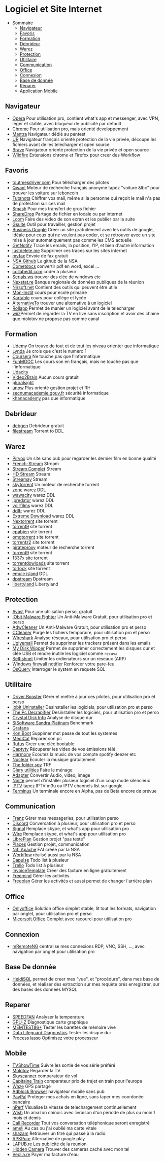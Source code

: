 # Logiciel et Site Internet

- Sommaire
  - [Navigateur](#navigateur)
  - [Favoris](#favoris)
  - [Formation](#formation)
  - [Debrideur](#debrideur)
  - [Warez](#warez)
  - [Protection](#protection)
  - [Utilitaire](#utilitaire)
  - [Communication](#communication)
  - [Office](#office)
  - [Connexion](#connexion)
  - [Base de donnée](#base-de-donnee)
  - [Réparer](#Reparer)
  - [Application Mobile](#mobile)
  
## Navigateur
* [Opera](http://www.opera.com/fr) Pour utilisation pro, contient what's app et messenger, avec VPN, léger et stable, avec bloqueur de publicité par default
* [Chrome](http://www.opera.com/fr) Pour utilisation pro, mais orienté developpement
* [Mantra](https://www.getmantra.com/download.html) Navigateur dédié au pentest
* [UR](https://www.ur-browser.com/fr-FR) Navigateur français orienté protection de la vie privée, découpe les fichiers avant de les telecharger et open source
* [Brave](https://brave.com) Navigateur orienté protection de la vie privée et open source
* [Wildfire](https://wildfire.ai) Extensions chrome et Firefox pour creer des Workflow

## Favoris
* [toutmesdriver.com]() Pour télécharger des pilotes
* [Qwant]() Moteur de recherche français anonyme tapez "voiture &lbc" pour trouver les voiture sur leboncoin
* [Tutanota](https://tutonata.de) Chiffrer vos mail, même si la personne qui reçoit le mail n'a pas de protection sur ces mail
* [Smash](https://fromsmash.com) Pour mes transfert de gros fichier
* [ShareDrop](www.sharedrop.io) Partage de fichier en locale ou par internet
* [Loom](https://www.useloom.com) Faire des video de son ecran et les publier par la suite
* [Gsuite](https://gsuite.google.fr/learning-center/tips/) Outil pour travailler, gestion projet
* [Business Google](https://www.google.com/business/) Creer un site gratuitement avec les outils de google, idéale pour ceux qui ne veulent pas coder, et se retrouver avec un site mise à jour automatiquement pas comme les CMS actuelle
* [GetNotify](http://www.getnotify.com) Trace les emails, la position, l'IP, et bien d'autre information
* [justdelete.me](http://backgroundchecks.org/justdeleteme/fr.html) Supprimer ces traces sur les sites internet
* [myfax](http://www.myfax.com) Envoie de fax gratuit
* [NSA Github](https://nationalsecurityagency.github.io) Le github de la NSA
* [Cometdocs](https://www.cometdocs.com) convertir pdf en word, excel ...
* [collabedit.com](collabedit.com) coder à plusieur 
* [Serials.ws](http://serials.sw.cracks.me.uk) trouver des clée de windows etc
* [Nexstat.re](www.nexstat.re/) Banque regionale de données publiques de la réunion
* [Nirsoft.net](www.nirsoft.net/) Contient des outils qui peuvent être utile
* [Mon-Instit](http://www.mon-instit.fr) cours pour ecole primaire
* [Kartable](https://www.kartable.fr) cours pour collége et lycée
* [AlternativeTo](http://alternativeto.net) trouver une alternative à un logiciel
* [Rollapp](https://www.rollapp.com/apps) Permet de manier un logiciel avant de le telecharger
* [wiiz](www.wiiz.tv)Permet de regarder la TV en live sans inscription et avoir des chaine que molotov ne propose pas comme canal

## Formation
* [Udemy]() On trouve de tout et de tout les niveau orienter que informatique
* [Lynda]() Je crois que c'est le numero 1
* [Coursera]() Ne touche pas que l'informatique
* [FunMOOC]() Les cours son en français, mais ne touche pas que l'informatique
* [Udacity]() 
* [Video2Brain]() Aucun cours gratuit
* [pluralsight]() 
* [unow]() Plus orienté gestion projet et RH
* [secnumacademie.gouv.fr]() sécurité informatique
* [khanacademy](www.khanacademy.org/) pas que informatique

## Debrideur
* [debgen](http://debgen.fr) Debrideur gratuit
* [filestream](http://filestream.me) Torrent to DDL

## Warez
* [Pirvox](http://pirvox.com) Un site sans pub pour regarder les dernier film en bonne qualité
* [French-Stream](http://french-stream.com) Stream
* [Stream Complet](http://streamcomplet.com) Stream
* [HD Stream](www.hd-stream.net) Stream
* [Streamay](http://streamay.ws) Stream
* [skytorrent](http://skytorrents.in) Un moteur de recherche torrent
* [zone](https://www.zone-telechargement.ws) warez DDL
* [wawacity](https://wawacity.ec) warez DDL
* [ipredator](https://ipredator.se) warez DDL
* [voirfilms](www.voirfilms.biz) warez DDL
* [ddlfr](https://ddlfr.org) warez DDL
* [Extreme Download](www.hidemyass.com/fr) warez DDL
* [Nextorrent](www.nextorrent.biz) site torrent
* [torrent9](http://www.torrent9.cc) site torrent
* [cpabien](http://cpabien.co) site torrent
* [omgtorrent](https://www.omgtorrent.me) site torrent
* [torrentz2](https://torrentz2.eu) site torrent
* [pirateproxy](https://pirateproxy.cc) moteur de recherche torrent
* [torrent9](http://www.torrent9.cc) site torrent
* [1337x](https://1337x.to/home/) site torrent
* [torrentdowloads](https://www.torrentdownloads.me) site torrent
* [torlock](https://www.torlock.com) site torrent
* [emule island](http://www.emule-island.ru) DDL
* [dpstream](https://www.dpstream.net) Dpstream
* [libertyland](http://libertyland.co) Libertyland

## Protection
* [Avast](https://avast.com) Pour une utilisation perso, gratuit
* [IObit Malware Fighter](http://www.iobit.com/fr/malware-fighter.php) Un Anti-Malware Gratuit, pour utilisation pro et perso
* [AdwCleaner](https://www.malwarebytes.com/adwcleaner/) Un Anti-Malware Gratuit, pour utilisation pro et perso
* [CCleaner](https://www.piriform.com/ccleaner/download) Purge les fichiers temporaire, pour utilisation pro et perso
* [Wireshark](https://www.wireshark.org) Analyse réseaux, pour utilisation pro et perso
* [Uglyemail](https://uglyemail.com) Permet de supprimer les trackers présent dans les emails
* [My Disk Wipper](https://uglyemail.com) Permet de supprimer correctement les disques dur et clée USB et rendre inutile les logiciel comme `recuva`
* [Selfishnet](http://goo.gl/rx9eCe) Limiter les ordinnateurs sur un reseaux (ARP)
* [Windows firewall notifier](https://wfn.codeplex.com) Renforcer votre pare-feu
* [OsQuery](https://github.com/facebook/osquery) Interroger le system en requete SQL

## Utilitaire
* [Driver Booster](http://www.iobit.com/fr/driver-booster.php) Gérer et mettre à jour ces pilotes, pour utilisation pro et perso
* [Iobit Uninstaller]() Desinstaller les logiciels, pour utilisation pro et perso
* [The Pc Decrapifier]() Desinstaller les logiciels, pour utilisation pro et perso
* [Crystal Disk Info]() Analyse de disque dur
* [SiSoftware Sandra Platinum]() Benchmark
* [Grafana](https://grafana.com/grafana/download?platform=windows) 
* [Kon Boot](http://www.piotrbania.com/all/kon-boot/) Suppimer mot passe de tout les systemes
* [MediCat](https://gbatemp.net/threads/medicat-dvd-a-multiboot-linux-dvd.361577/) Reparer son pc
* [Rufus](https://rufus.akeo.ie) Creer une clée bootable
* [Captvty](http://captvty.fr) Récuperer les video de vos émissions télé
* [Harmony](https://getharmony.xyz) Ecoutez la music de vos compte spotify deezer etc
* [Nuclear](http://nuclear.gumblert.tech) Ecouter la musique gratuitement
* [The folder spy](http://venussoftcorporation.blogspot.com/2010/05/thefolderspy.html) TRF
* [Glary utilities](http://www.glarysoft.com) Faire le ménage
* [Adapter](https://macroplant.com/adapter) Convertir Audio, video, image
* [Ninite](https://ninite.com) permet d'installer plusieur logiciel d'un coup mode silencieux
* [IPTV](www.google.fr) tapez IPTV m3u ou IPTV channels list sur google
* [Terminus](https://github.com/Eugeny/terminus) Un terminale encore en Alpha, pas de Beta encore de prévue

## Communication
* [Franz](http://meetfranz.com) Gérer mes messageries, pour utilisation perso
* [Discord](https://discordapp.com) Conversation à plusieur, pour utilisation pro et perso
* [Signal](https://github.com/whispersystems) Remplace skype, et what's app pour utilisation pro 
* [Wire](https://wire.com/en/) Remplace skype, et what's app pour utilisation pro
* [LibrePlan](https://github.com/LibrePlan/libreplan) Gestion projet "pas testé" 
* [Places](https://www.joinplaces.com) Gestion projet, communication 
* [Nifi Apache](https://nifi.apache.org) EAI créée par la NSA
* [Workflow](https://iadgov.github.io/WALKOFF/tutorials/build/Workflow_Editor_Tutorial.html) réalisé aussi par la NSA
* [Dapulse]() Todo list à plusieur
* [Trello]() Todo list à plusieur
* [InvoiceTemplate](https://invoicetemplate.co) Creer des facture en ligne gratuitement
* [Freemind](freemind.sourceforge.net) Gérer les activités
* [Freeplan](www.freeplane.org) Gérer les activités et aussi permet de changer l'arrière plan

## Office
* [Onlyoffice](https://www.onlyoffice.com/fr/) Solution office simplet stable, lit tout les formats, navigation par onglet, pour utilisation pro et perso
* [Micorsoft Office]() Complet avec racourci pour utilisation pro

## Connexion
* [mRemoteNG](https://mremoteng.org) centralise mes connexions RDP, VNC, SSH, ..., avec navigation par onglet pour utilisation pro

## Base De donnée
* [HeidiSQL](https://www.heidisql.com) permet de creer mes "vue", et "procédure", dans mes base de données, et réaliser des extraction sur mes requète prés enregistrer, sur des bases des données MYSQL

## Reparer
* [SPEEDFAN](www.almico.com/speedfan.php) Analyser la temperature
* [GPU-Z](www.techpowerup.com/gpuz) Diagnostique carte graphique
* [MEMTEST86+](www.memtest.org/) Tester les barettes de mémoire vive
* [Data Lifeguard Diagnostics](https://goo.gl/ezegTt) Tester les disque dur
* [Process lasso](https://goo.gl/ezegTt) Optimisez votre processeur

## Mobile
* [TVShowTime]() Suivre les sortie de vos série préféré
* [Molotov]() Regarder la TV
* [Skyscanner]() comparateur de vol
* [Capitaine Train]() comparateur prix de trajet en train pour l'europe
* [Waze]() GPS partagé
* [Adblock Browser]() navigateur mobile sans pub
* [PayPal]() Proteger mes achats en ligne, sans taper mes coordonée bancaire
* [nPerf]() Visualise la vitesse de telechargement continuellement
* [Wish]() Un amazon chinois avec livraison d'un période de plus ou moin 1 mois et demis
* [Call Recorder]() Tout vos conversation téléphonique seront enregistré
* [ameli]() Au cas ou j'ai oublié ma carte vitale
* [shazam]() Retrouver un titre qui passe à la radio
* [APKPure]() Alternative de google play
* [LAPUB.re]() Les publicité de la reunion
* [Hidden Camera]() Trouver des cameras caché avec mon tel
* [Veolia.re]() Payer ma facture d'eau
